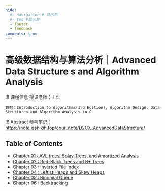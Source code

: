 ```yaml
---
hide:
  #- navigation # 显示右
  #- toc #显示左
  - footer
  - feedback
comments: true
---   
```


# 高级数据结构与算法分析｜Advanced Data Structure s and Algorithm Analysis

!!! 课程信息
	授课老师：王灿
	
	教材：Introduction to Algorithms(3rd Edition), Algorithm Design, Data Structures and Algorithm Analysis in C

!!! Abstract
    参考笔记：https://note.isshikih.top/cour_note/D2CX_AdvancedDataStructure/
## Table of Contents

- [Chapter 01 : AVL trees, Splay Trees, and Amortized Analysis](Chapter%201/)
- [Chapter 02 : Red-Black Trees and B+ Trees](Chapter%202/)
- [Chapter 03 : Inverted File Index](Chapter%203/)
- [Chapter 04 : Leftist Heaps and Skew Heaps](Chapter%204/)
- [Chapter 05 : Binomial Queue](Chapter%205/)
- [Chapter 06 : Backtracking](Chapter%206/)